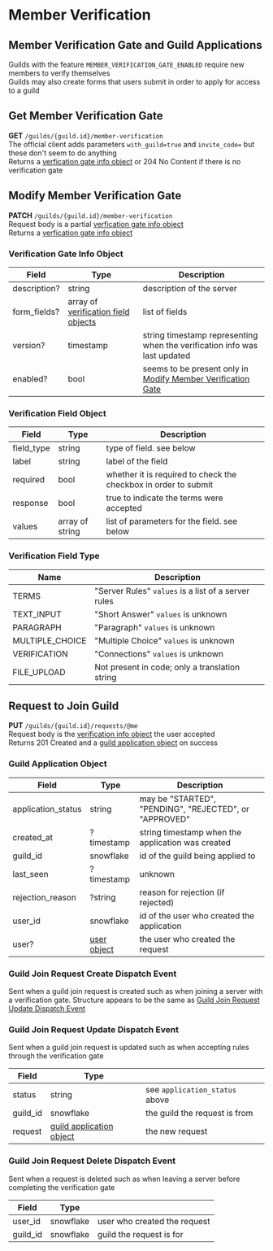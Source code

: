 # Member Verification

## Member Verification Gate and Guild Applications

Guilds with the feature `MEMBER_VERIFICATION_GATE_ENABLED` require new members to verify themselves<br>
Guilds may also create forms that users submit in order to apply for access to a guild<br>

## Get Member Verification Gate

**GET** `/guilds/{guild.id}/member-verification`<br>
The official client adds parameters `with_guild=true` and `invite_code=` but these don't seem to do anything<br>
Returns a [verfication gate info object](#verification-gate-info-object) or 204 No Content if there is no verification gate

## Modify Member Verification Gate

**PATCH** `/guilds/{guild.id}/member-verification`<br>
Request body is a partial [verfication gate info object](#verification-gate-info-object)<br>
Returns a [verfication gate info object](#verification-gate-info-object)

### Verification Gate Info Object

| Field        | Type                                                                     | Description                                                                                     |
|--------------|--------------------------------------------------------------------------|-------------------------------------------------------------------------------------------------|
| description? | string                                                                   | description of the server                                                                       |
| form_fields? | array of [verification field objects](#verification-field-object)        | list of fields                                                                                  |
| version?     | timestamp                                                                | string timestamp representing when the verification info was last updated                       |
| enabled?     | bool                                                                     | seems to be present only in [Modify Member Verification Gate](#modify-member-verification-gate) |

### Verification Field Object

| Field      | Type            | Description                                                             |
|------------|-----------------|-------------------------------------------------------------------------|
| field_type | string          | type of field. see below                                                |
| label      | string          | label of the field                                                      |
| required   | bool            | whether it is required to check the checkbox in order to submit         |
| response   | bool            | true to indicate the terms were accepted                                |
| values     | array of string | list of parameters for the field. see below                             |

### Verification Field Type

| Name            | Description                                         |
|-----------------|-----------------------------------------------------|
| TERMS           | "Server Rules" `values` is a list of a server rules |
| TEXT_INPUT      | "Short Answer" `values` is unknown                  |
| PARAGRAPH       | "Paragraph" `values` is unknown                     |
| MULTIPLE_CHOICE | "Multiple Choice" `values` is unknown               |
| VERIFICATION    | "Connections" `values` is unknown                   |
| FILE_UPLOAD     | Not present in code; only a translation string      |

## Request to Join Guild

**PUT** `/guilds/{guild.id}/requests/@me`<br>
Request body is the [verification info object](#verification-gate-info-object) the user accepted<br>
Returns 201 Created and a [guild application object](#guild-application-object) on success<br>

### Guild Application Object

| Field              | Type                                                                          | Description                                            |
|--------------------|-------------------------------------------------------------------------------|--------------------------------------------------------|
| application_status | string                                                                        | may be "STARTED", "PENDING", "REJECTED", or "APPROVED" |
| created_at         | ?timestamp                                                                    | string timestamp when the application was created      |
| guild_id           | snowflake                                                                     | id of the guild being applied to                       |
| last_seen          | ?timestamp                                                                    | unknown                                                |
| rejection_reason   | ?string                                                                       | reason for rejection (if rejected)                     |
| user_id            | snowflake                                                                     | id of the user who created the application             |
| user?              | [user object](https://discord.com/developers/docs/resources/user#user-object) | the user who created the request                       |

### Guild Join Request Create Dispatch Event

Sent when a guild join request is created such as when joining a server with a verification gate. Structure appears to be the same as [Guild Join Request Update Dispatch Event](#guild-join-request-update-dispatch-event)

### Guild Join Request Update Dispatch Event

Sent when a guild join request is updated such as when accepting rules through the verification gate

| Field    | Type                                                  |                                |
|----------|-------------------------------------------------------|--------------------------------|
| status   | string                                                | see `application_status` above |
| guild_id | snowflake                                             | the guild the request is from  |
| request  | [guild application object](#guild-application-object) | the new request                |

### Guild Join Request Delete Dispatch Event

Sent when a request is deleted such as when leaving a server before completing the verification gate

| Field    | Type      |                              |
|----------|-----------|------------------------------|
| user_id  | snowflake | user who created the request |
| guild_id | snowflake | guild the request is for     |
